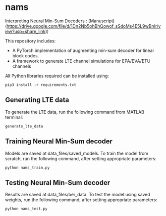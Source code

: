# nams
Interpreting Neural Min-Sum Decoders : (Manuscript)(https://drive.google.com/file/d/1Dn2Nb5ohBhQowof_sSdoMs4E5L9wBnIr/view?usp=share_link))

This repository includes:
- A PyTorch implementation of augmenting min-sum decoder for linear block codes.
- A framework to generate LTE channel simulations for EPA/EVA/ETU channels

All Python libraries required can be installed using:
```
pip3 install -r requirements.txt
```
## Generating LTE data

To generate the LTE data, run the following command from MATLAB terminal:
```
generate_lte_data
```

## Training Neural Min-Sum decoder

Models are saved at data_files/saved_models. To train the model from scratch, run the following command, after setting appropriate parameters:
```
python nams_train.py
```

## Testing Neural Min-Sum decoder

Results are saved at data_files/ber_data. To test the model using saved weights, run the following command, after setting appropriate parameters:
```
python nams_test.py
```

